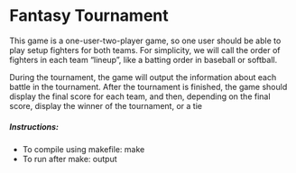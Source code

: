 # Fantasy Tournament

This game is a one-user-two-player game, so one user should be able to play setup fighters for both teams. For simplicity, we will call the order of fighters in each team “lineup”, like a batting order in baseball or softball.

During the tournament, the game will output the information about each battle in the tournament. After the tournament is finished, the game should display the final score for each team, and then, depending on the final score, display the winner of the tournament, or a tie

##### Instructions:
 - To compile using makefile: make
 - To run after make: output